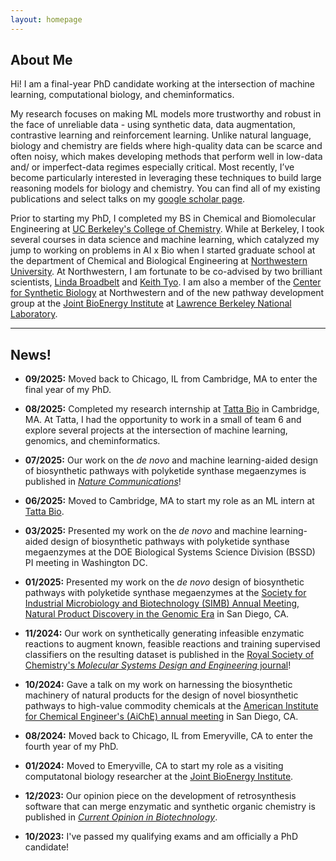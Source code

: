 ```yaml
---
layout: homepage
---
```


## About Me

Hi! I am a final-year PhD candidate working at the intersection of machine learning, computational biology, and cheminformatics.

My research focuses on making ML models more trustworthy and robust in the face of unreliable data - using synthetic data, data augmentation, contrastive learning and reinforcement learning. Unlike natural language, biology and chemistry are fields where high-quality data can be scarce and often noisy, which makes developing methods that perform well in low-data and/ or imperfect-data regimes especially critical. Most recently, I’ve become particularly interested in leveraging these techniques to build large reasoning models for biology and chemistry. You can find all of my existing publications and select talks on my [google scholar page](https://scholar.google.com/citations?user=dyNc88kAAAAJ&hl=en&oi=ao).

Prior to starting my PhD, I completed my BS in Chemical and Biomolecular Engineering at [UC Berkeley's College of Chemistry](https://chemistry.berkeley.edu). While at Berkeley, I took several courses in data science and machine learning, which catalyzed my jump to working on problems in AI x Bio when I started graduate school at the department of Chemical and Biological Engineering at [Northwestern University](https://www.mccormick.northwestern.edu/chemical-biological/). At Northwestern, I am fortunate to be co-advised by two brilliant scientists, [Linda Broadbelt](https://www.mccormick.northwestern.edu/research-faculty/directory/profiles/broadbelt-linda.html) and [Keith Tyo](https://www.mccormick.northwestern.edu/research-faculty/directory/profiles/tyo-keith.html). I am also a member of the [Center for Synthetic Biology](https://syntheticbiology.northwestern.edu) at Northwestern and of the new pathway development group at the [Joint BioEnergy Institute](https://jbei.org) at [Lawrence Berkeley National Laboratory](https://www.lbl.gov). 

---

## News!

- **09/2025:** Moved back to Chicago, IL from Cambridge, MA to enter the final year of my PhD.

- **08/2025:** Completed my research internship at [Tatta Bio](tatta.bio) in Cambridge, MA. At Tatta, I had the opportunity to work in a small of team 6 and explore several projects at the intersection of machine learning, genomics, and cheminformatics.

- **07/2025:** Our work on the *de novo* and machine learning-aided design of biosynthetic pathways with polyketide synthase megaenzymes is published in [*Nature Communications*](https://www.nature.com/articles/s41467-025-61160-y)!

- **06/2025:** Moved to Cambridge, MA to start my role as an ML intern at [Tatta Bio](tatta.bio).

- **03/2025:** Presented my work on the *de novo* and machine learning-aided design of biosynthetic pathways with polyketide synthase megaenzymes at the DOE Biological Systems Science Division (BSSD) PI meeting in Washington DC.

- **01/2025:** Presented my work on the *de novo* design of biosynthetic pathways with polyketide synthase megaenzymes at the [Society for Industrial Microbiology and Biotechnology (SIMB) Annual Meeting, Natural Product Discovery in the Genomic Era](https://www.simbhq.org/np/) in San Diego, CA.

- **11/2024:** Our work on synthetically generating infeasible enzymatic reactions to augment known, feasible reactions and training supervised classifiers on the resulting dataset is published in the [Royal Society of Chemistry's *Molecular Systems Design and Engineering* journal](https://pubs.rsc.org/en/content/articlehtml/2024/me/d4me00118d)!

- **10/2024:** Gave a talk on my work on harnessing the biosynthetic machinery of natural products for the design of novel biosynthetic pathways to high-value commodity chemicals at the [American Institute for Chemical Engineer's (AiChE) annual meeting](https://aiche.confex.com/aiche/2024/meetingapp.cgi/Paper/691162) in San Diego, CA. 

- **08/2024:** Moved back to Chicago, IL from Emeryville, CA to enter the fourth year of my PhD.

- **01/2024:** Moved to Emeryville, CA to start my role as a visiting computatonal biology researcher at the [Joint BioEnergy Institute](https://jbei.org).

- **12/2023:** Our opinion piece on the development of retrosynthesis software that can merge enzymatic and synthetic organic chemistry is published in [*Current Opinion in Biotechnology*](https://www.sciencedirect.com/science/article/abs/pii/S0958166923001027).

- **10/2023:** I've passed my qualifying exams and am officially a PhD candidate!